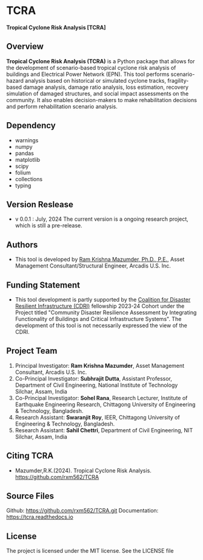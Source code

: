 # TCRA
**Tropical Cyclone Risk Analysis [TCRA]**


Overview
--------
**Tropical Cyclone Risk Analysis (TCRA)** is a Python package that allows for the development of scenario-based tropical cyclone risk analysis of buildings and Electrical Power Network (EPN). This tool performs scenario-hazard analysis based on historical or simulated cyclone tracks, fragility-based damage analysis, damage ratio analysis, loss estimation, recovery simulation of damaged structures, and social impact assessments on the community. It also enables decision-makers to make rehabilitation decisions and perform rehabilitation scenario analysis.

Dependency
----------
* warnings
* numpy
* pandas
* matplotlib
* scipy
* folium
* collections
* typing

Version Reslease
-----------------
* v 0.0.1 : July, 2024
The current version is a ongoing research project, which is still a pre-release.

Authors
-----------------
* This tool is developed by [Ram Krishna Mazumder, Ph.D., P.E.](https://rxm562.github.io/), Asset Management Consultant/Structural Engineer, Arcadis U.S. Inc.

Funding Statement
----------------------
* This tool development is partly supported by the [Coalition for Disaster Resilient Infrastructure (CDRI)](https://www.cdri.world/) fellowship 2023-24 Cohort under the Project titled "Community Disaster Resilience Assessment by Integrating Functionality of Buildings and Critical Infrastructure Systems". The development of this tool is not necessarily expressed the view of the CDRI.


Project Team
-----------------
1. Principal Investigator: **Ram Krishna Mazumder**, Asset Management Consultant, Arcadis U.S. Inc.
2. Co-Principal Investigator: **Subhrajit Dutta**, Assistant Professor, Department of Civil Engineering, National Institute of Technology Silchar, Assam, India
3. Co-Principal Investigator: **Sohel Rana**, Research Lecturer, Institute of Earthquake Engineering Research, Chittagong University of Engineering & Technology, Bangladesh.
4. Research Assistant: **Swaranjit Roy**, IEER, Chittagong University of Engineering & Technology, Bangladesh.
5. Research Assistant: **Sahil Chettri**, Department of Civil Engineering, NIT Silchar, Assam, India

Citing TCRA
-----------------
* Mazumder,R.K.(2024). Tropical Cyclone Risk Analysis. https://github.com/rxm562/TCRA


Source Files
-------------------------------
Github: https://github.com/rxm562/TCRA.git
Documentation: https://tcra.readthedocs.io

License
-----------------
The project is licensed under the MIT license. See the LICENSE file
